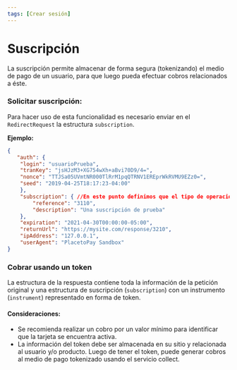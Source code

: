```yaml
---
tags: [Crear sesión]
---
```


# Suscripción

La suscripción permite almacenar de forma segura (tokenizando) el medio de pago de un usuario, para que luego pueda efectuar cobros relacionados a éste.

### **Solicitar suscripción:**

Para hacer uso de esta funcionalidad es necesario enviar en el `RedirectRequest` la estructura `subscription`.

**Ejemplo:**
```json
{
   "auth": {
    "login": "usuarioPrueba",
    "tranKey": "jsHJzM3+XG754wXh+aBvi70D9/4=",
    "nonce": "TTJSa05UVmtNR000TlRrM1pqQTRNV1EREprWkRVMU9EZz0=",
    "seed": "2019-04-25T18:17:23-04:00"
    },
    "subscription": { //En este punto definimos que el tipo de operación es una suscripción
        "reference": "3110",
        "description": "Una suscripción de prueba"
    },
    "expiration": "2021-04-30T00:00:00-05:00",
    "returnUrl": "https://mysite.com/response/3210",
    "ipAddress": "127.0.0.1",
    "userAgent": "PlacetoPay Sandbox"
}
```


### **Cobrar usando un token**
La estructura de la respuesta contiene toda la información de la petición original y una estructura de suscripción (`subscription`) con un instrumento (`instrument`) representado en forma de token.

#### **Consideraciones:**

 - Se recomienda realizar un cobro por un valor mínimo para identificar que la tarjeta se encuentra activa.
 - La información del token debe ser almacenada en su sitio y relacionada al usuario y/o producto. Luego de tener el token, puede generar cobros al medio de pago tokenizado usando el servicio collect.